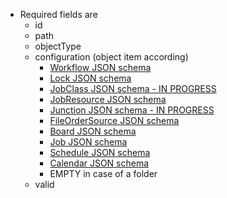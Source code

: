 * Required fields are
    * id
    * path
    * objectType
    * configuration (object item according)
    	* <a href="../../../../../inventory/schemas/workflow/workflow-schema.json" target="workflow">Workflow JSON schema</a>
    	* <a href="../../../../../inventory/schemas/lock/lock-schema.json" target="jobclass">Lock JSON schema</a>
    	* <a href="../../../../../inventory/schemas/jobclass/jobClass-schema.json" target="jobclass">JobClass JSON schema - IN PROGRESS</a>
    	* <a href="../../../../../inventory/schemas/jobresource/jobResource-schema.json" target="jobresource">JobResource JSON schema</a>
    	* <a href="../../../../../inventory/schemas/junction/junction-schema.json" target="junction">Junction JSON schema - IN PROGRESS</a>
    	* <a href="../../../../../inventory/schemas/fileordersource/fileOrderSource-schema.json" target="fileordersource">FileOrderSource JSON schema</a>
    	* <a href="../../../../../inventory/schemas/board/board-schema.json" target="board">Board JSON schema</a>
		* <a href="../../../../../inventory/schemas/job/job-schema.json" target="job">Job JSON schema</a>
    	* <a href="../../../../../inventory/schemas/schedule/schedule-schema.json" target="order">Schedule JSON schema</a>
    	* <a href="../../../../../inventory/schemas/calendar/calendar-schema.json" target="calendar">Calendar JSON schema</a>
    	* EMPTY in case of a folder
    * valid
